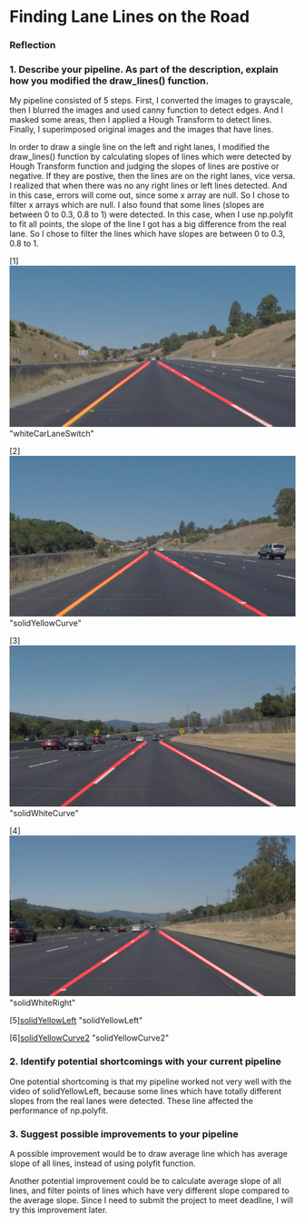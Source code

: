 # **Finding Lane Lines on the Road** 




### Reflection

### 1. Describe your pipeline. As part of the description, explain how you modified the draw_lines() function.

My pipeline consisted of 5 steps. First, I converted the images to grayscale, then I blurred the images and used canny function to detect edges. And I masked some areas, then I applied a Hough Transform to detect lines. Finally, I superimposed original images and the images that have lines.

In order to draw a single line on the left and right lanes, I modified the draw_lines() function by calculating slopes of lines which were detected by Hough Transform function and judging the slopes of lines are postive or negative. If they are postive, then the lines are on the right lanes, vice versa. I realized that when there was no any right lines or left lines detected. And in this case, errors will come out, since some x array are null. So I chose to filter x arrays which are null. I also found that some lines (slopes are between 0 to 0.3, 0.8 to 1) were detected. In this case, when I use np.polyfit to fit all points, the slope of the line I got has a big difference from the real lane. So I chose to filter the lines which have slopes are between 0 to 0.3, 0.8 to 1.


[1]![whiteCarLaneSwitch](/test_images_output/whiteCarLaneSwitch.jpg)
"whiteCarLaneSwitch"

[2]![solidYellowCurve](test_images_output/solidYellowCurve.jpg)
"solidYellowCurve"

[3]![solidWhiteCurve](test_images_output/solidWhiteCurve.jpg)
"solidWhiteCurve"

[4]![solidWhiteRight](test_images_output/solidWhiteRight.jpg)
"solidWhiteRight"

[5][solidYellowLeft](test_images_output/solidYellowLeft.jpg)
"solidYellowLeft"

[6][solidYellowCurve2](test_images_output/solidYellowCurve2.jpg)
"solidYellowCurve2"

### 2. Identify potential shortcomings with your current pipeline


One potential shortcoming is that my pipeline worked not very well with the video of solidYellowLeft, because some lines which have totally different slopes from the real lanes were detected. These line affected the performance of np.polyfit.

### 3. Suggest possible improvements to your pipeline

A possible improvement would be to draw average line which has average slope of all lines, instead of using polyfit function.

Another potential improvement could be to calculate average slope of all lines, and filter points of lines which have very different slope compared to the average slope. Since I need to submit the project to meet deadline, I will try this improvement later.
